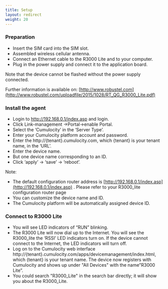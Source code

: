 ```yaml
---
title: Setup
layout: redirect
weight: 20
---
```


### Preparation

-	Insert the SIM card into the SIM slot.
-	Assembled wireless cellular antenna.
-	Connect an Ethernet cable to the R3000 Lite and to your computer.
-	Plug in the power supply and connect it to the application board.

Note that the device cannot be flashed without the power supply connected.

Further information is available on: [http://www.robustel.com](http://www.robustel.com/uploadfile/2015/1028/RT_QG_R3000_Lite.pdf)

### Install the agent

-	Login to http://192.168.0.1/index.asp and login. 
-	Click Link-management →Portal→enable Portal.
-	Select the ‘Cumulocity’ in the ‘Server Type’. 
-	Enter your Cumulocity platform account and password.
-	Enter the http://{tenant}.cumulocity.com, which {tenant} is your tenant name, in the ‘URL’.
-	Enter the device name. 
-	But one device name corresponding to an ID.
-	Click  ‘apply’ → ‘save’ → ‘reboot’.

Note: 
- The default configuration router address is [http://192.168.0.1/index.asp](http://192.168.0.1/index.asp) . Please refer to your R3000_lite configuration router page
- You can customize the device name and ID.
- The Cumulocity platform will be automatically assigned device ID.

### Connect to R3000 Lite

- You will see LED indicators of “RUN” blinking. 
- The R3000 Lite will now dial up to the Internet. You will see the R3000_lite the ‘RSSI’ LED indicators turn on. If the device cannot connect to the Internet, the LED indicators will turn off.
- Log on to the Cumulocity web interface
http://{tenant}.cumulocity.com/apps/devicemanagement/index.html, which {tenant} is your tenant name.
The device now registers with Cumulocity and shows up under "All Devices" with the name”R3000 Lite”.
- You could search "R3000_Lite" in the search bar directly; it will show you about the R3000_Lite.
